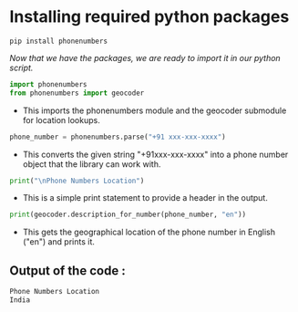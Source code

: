 # Installing required python packages
```terminal
pip install phonenumbers
```
*Now that we have the packages, we are ready to import it in our python script.*
```py
import phonenumbers
from phonenumbers import geocoder
```
- This imports the phonenumbers module and the geocoder submodule for location lookups.
```py
phone_number = phonenumbers.parse("+91 xxx-xxx-xxxx")
```
- This converts the given string "+91xxx-xxx-xxxx" into a phone number object that the library can work with.
```py
print("\nPhone Numbers Location")
```
- This is a simple print statement to provide a header in the output.
```py
print(geocoder.description_for_number(phone_number, "en"))
```
- This gets the geographical location of the phone number in English ("en") and prints it.

## Output of the code :
```cmd
Phone Numbers Location
India
```